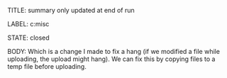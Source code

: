 TITLE:
summary only updated at end of run

LABEL:
c:misc

STATE:
closed

BODY:
Which is a change I made to fix a hang (if we modified a file while uploading, the upload might hang). We can fix this by copying files to a temp file before uploading.

